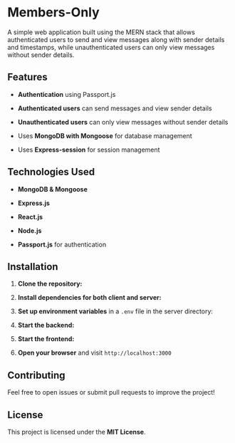 # Members-Only

A simple web application built using the MERN stack that allows authenticated users to send and view messages along with sender details and timestamps, while unauthenticated users can only view messages without sender details.

## Features

-   **Authentication** using Passport.js
    
-   **Authenticated users** can send messages and view sender details
    
-   **Unauthenticated users** can only view messages without sender details
    
-   Uses **MongoDB with Mongoose** for database management
  
-   Uses **Express-session** for session management
    

## Technologies Used

-   **MongoDB & Mongoose**
    
-   **Express.js**
    
-   **React.js**
    
-   **Node.js**
    
-   **Passport.js** for authentication
    

## Installation

1.  **Clone the repository:**
    
2.  **Install dependencies for both client and server:**
    
3.  **Set up environment variables** in a `.env` file in the server directory:
    
4.  **Start the backend:**
    
5.  **Start the frontend:**
    
6.  **Open your browser** and visit `http://localhost:3000`
    

## Contributing

Feel free to open issues or submit pull requests to improve the project!

## License

This project is licensed under the **MIT License**.
